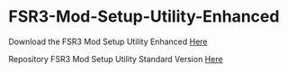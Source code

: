 # FSR3-Mod-Setup-Utility-Enhanced
Download the  FSR3 Mod Setup Utility Enhanced [Here](https://sharemods.com/c3v9ue219af4/FSR3_v2.12.rar.html)

Repository FSR3 Mod Setup Utility Standard Version [Here](https://github.com/P4TOLINO06/FSR3.0-Mod-Setup-Utility)
 